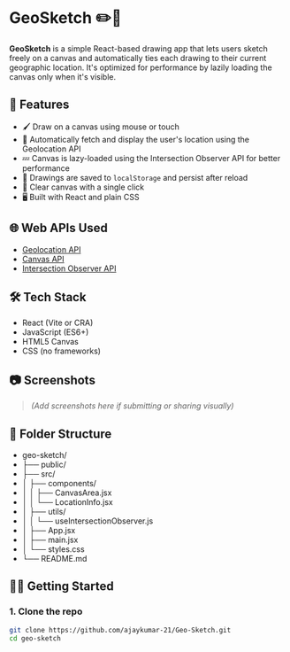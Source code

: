 # GeoSketch ✏️📍

**GeoSketch** is a simple React-based drawing app that lets users sketch freely on a canvas and automatically ties each drawing to their current geographic location. It's optimized for performance by lazily loading the canvas only when it's visible.

## 🚀 Features

- 🖌️ Draw on a canvas using mouse or touch
- 📍 Automatically fetch and display the user's location using the Geolocation API
- 💤 Canvas is lazy-loaded using the Intersection Observer API for better performance
- 💾 Drawings are saved to `localStorage` and persist after reload
- 🧹 Clear canvas with a single click
- 🖥️ Built with React and plain CSS

## 🌐 Web APIs Used

- [Geolocation API](https://developer.mozilla.org/en-US/docs/Web/API/Geolocation_API)
- [Canvas API](https://developer.mozilla.org/en-US/docs/Web/API/Canvas_API)
- [Intersection Observer API](https://developer.mozilla.org/en-US/docs/Web/API/Intersection_Observer_API)

## 🛠️ Tech Stack

- React (Vite or CRA)
- JavaScript (ES6+)
- HTML5 Canvas
- CSS (no frameworks)

## 📷 Screenshots

> _(Add screenshots here if submitting or sharing visually)_

## 📁 Folder Structure

- geo-sketch/
- ├── public/
- ├── src/
- │ ├── components/
- │ │ ├── CanvasArea.jsx
- │ │ └── LocationInfo.jsx
- │ ├── utils/
- │ │ └── useIntersectionObserver.js
- │ ├── App.jsx
- │ ├── main.jsx
- │ └── styles.css
- └── README.md

## 🧑‍💻 Getting Started

### 1. Clone the repo

```bash
git clone https://github.com/ajaykumar-21/Geo-Sketch.git
cd geo-sketch
```
